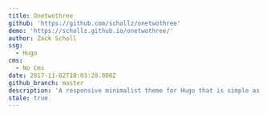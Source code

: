```yaml
---
title: Onetwothree
github: 'https://github.com/schollz/onetwothree'
demo: 'https://schollz.github.io/onetwothree/'
author: Zack Scholl
ssg:
  - Hugo
cms:
  - No Cms
date: 2017-11-02T18:03:28.000Z
github_branch: master
description: 'A responsive minimalist theme for Hugo that is simple as 1, 2, 3'
stale: true
---
```

